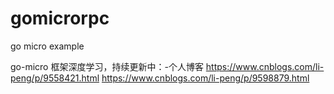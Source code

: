 # gomicrorpc
go micro example

go-micro 框架深度学习，持续更新中：-个人博客
https://www.cnblogs.com/li-peng/p/9558421.html
https://www.cnblogs.com/li-peng/p/9598879.html
